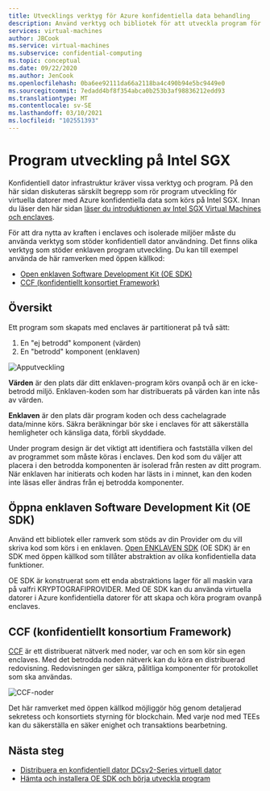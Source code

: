 ```yaml
---
title: Utvecklings verktyg för Azure konfidentiella data behandling
description: Använd verktyg och bibliotek för att utveckla program för konfidentiell dator användning
services: virtual-machines
author: JBCook
ms.service: virtual-machines
ms.subservice: confidential-computing
ms.topic: conceptual
ms.date: 09/22/2020
ms.author: JenCook
ms.openlocfilehash: 0ba6ee92111da66a2118ba4c490b94e5bc9449e0
ms.sourcegitcommit: 7edadd4bf8f354abca0b253b3af98836212edd93
ms.translationtype: MT
ms.contentlocale: sv-SE
ms.lasthandoff: 03/10/2021
ms.locfileid: "102551393"
---
```

# <a name="application-development-on-intel-sgx"></a>Program utveckling på Intel SGX 


Konfidentiell dator infrastruktur kräver vissa verktyg och program. På den här sidan diskuteras särskilt begrepp som rör program utveckling för virtuella datorer med Azure konfidentiella data som körs på Intel SGX. Innan du läser den här sidan [läser du introduktionen av Intel SGX Virtual Machines och enclaves](confidential-computing-enclaves.md). 

För att dra nytta av kraften i enclaves och isolerade miljöer måste du använda verktyg som stöder konfidentiell dator användning. Det finns olika verktyg som stöder enklaven program utveckling. Du kan till exempel använda de här ramverken med öppen källkod: 

- [Open enklaven Software Development Kit (OE SDK)](#oe-sdk)
- [CCF (konfidentiellt konsortiet Framework)](#ccf)

## <a name="overview"></a>Översikt

Ett program som skapats med enclaves är partitionerat på två sätt:

1. En "ej betrodd" komponent (värden)
1. En "betrodd" komponent (enklaven)


![Apputveckling](media/application-development/oe-sdk.png)


**Värden** är den plats där ditt enklaven-program körs ovanpå och är en icke-betrodd miljö. Enklaven-koden som har distribuerats på värden kan inte nås av värden. 

**Enklaven** är den plats där program koden och dess cachelagrade data/minne körs. Säkra beräkningar bör ske i enclaves för att säkerställa hemligheter och känsliga data, förbli skyddade. 


Under program design är det viktigt att identifiera och fastställa vilken del av programmet som måste köras i enclaves. Den kod som du väljer att placera i den betrodda komponenten är isolerad från resten av ditt program. När enklaven har initierats och koden har lästs in i minnet, kan den koden inte läsas eller ändras från ej betrodda komponenter. 

## <a name="open-enclave-software-development-kit-oe-sdk"></a>Öppna enklaven Software Development Kit (OE SDK) <a id="oe-sdk"></a>

Använd ett bibliotek eller ramverk som stöds av din Provider om du vill skriva kod som körs i en enklaven. [Open ENKLAVEN SDK](https://github.com/openenclave/openenclave) (OE SDK) är en SDK med öppen källkod som tillåter abstraktion av olika konfidentiella data funktioner. 

OE SDK är konstruerat som ett enda abstraktions lager för all maskin vara på valfri KRYPTOGRAFIPROVIDER. Med OE SDK kan du använda virtuella datorer i Azure konfidentiella datorer för att skapa och köra program ovanpå enclaves.

## <a name="confidential-consortium-framework-ccf"></a>CCF (konfidentiellt konsortium Framework) <a id="ccf"></a>

[CCF](https://github.com/Microsoft/CCF) är ett distribuerat nätverk med noder, var och en som kör sin egen enclaves. Med det betrodda noden nätverk kan du köra en distribuerad redovisning. Redovisningen ger säkra, pålitliga komponenter för protokollet som ska användas. 

![CCF-noder](media/application-development/ccf.png)

Det här ramverket med öppen källkod möjliggör hög genom detaljerad sekretess och konsortiets styrning för blockchain. Med varje nod med TEEs kan du säkerställa en säker enighet och transaktions bearbetning.


## <a name="next-steps"></a>Nästa steg 
- [Distribuera en konfidentiell dator DCsv2-Series virtuell dator](quick-create-portal.md)
- [Hämta och installera OE SDK och börja utveckla program](https://github.com/openenclave/openenclave)